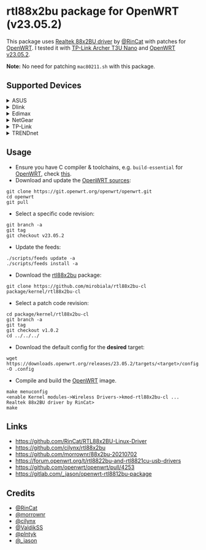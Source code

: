 # rtl88x2bu package for OpenWRT (v23.05.2)
This package uses [Realtek 88x2BU driver](https://github.com/RinCat/RTL88x2BU-Linux-Driver) by [@RinCat](https://github.com/RinCat) with patches for [OpenWRT](https://openwrt.org/).
I tested it with [TP-Link Archer T3U Nano](https://www.tp-link.com/us/home-networking/usb-adapter/archer-t3u-nano/) and [OpenWRT v23.05.2](https://openwrt.org/releases/23.05/notes-23.05.2).

**Note:** No need for patching `mac80211.sh` with this package.

## Supported Devices
<details>
  <summary>
    ASUS
  </summary>

* ASUS AC1300 USB-AC55 B1
* ASUS U2
* ASUS USB-AC58
</details>

<details>
  <summary>
    Dlink
  </summary>

* Dlink - DWA-181
* Dlink - DWA-182
* Dlink - DWA-183 D Version
* Dlink - DWA-T185
</details>

<details>
  <summary>
    Edimax
  </summary>

* Edimax EW-7822ULC
* Edimax EW-7822UTC
* Edimax EW-7822UAD
</details>

<details>
  <summary>
    NetGear
  </summary>

* NetGear A6150
</details>

<details>
  <summary>
    TP-Link
  </summary>

* TP-Link Archer T3U
* TP-Link Archer T3U Nano
* TP-Link Archer T3U Plus
* TP-Link Archer T4U V3
</details>

<details>
  <summary>
    TRENDnet
  </summary>

* TRENDnet TEW-808UBM
</details>

## Usage
* Ensure you have C compiler & toolchains, e.g. `build-essential` for [OpenWRT](https://openwrt.org/), check [this](https://openwrt.org/docs/guide-developer/toolchain/install-buildsystem).
* Download and update the [OpenWRT sources](https://git.openwrt.org/openwrt/openwrt.git):
```
git clone https://git.openwrt.org/openwrt/openwrt.git
cd openwrt
git pull
```
* Select a specific code revision:
```
git branch -a
git tag
git checkout v23.05.2
```
* Update the feeds:
```
./scripts/feeds update -a
./scripts/feeds install -a
```
* Download the [rtl88x2bu](https://github.com/mirobiala/rtl88x2bu-cl) package:
```
git clone https://github.com/mirobiala/rtl88x2bu-cl package/kernel/rtl88x2bu-cl
```
* Select a patch code revision:
```
cd package/kernel/rtl88x2bu-cl
git branch -a
git tag
git checkout v1.0.2
cd ../../../
```
* Download the default config for the **desired** target:
```
wget https://downloads.openwrt.org/releases/23.05.2/targets/<target>/config.buildinfo -O .config
```
* Compile and build the [OpenWRT](https://openwrt.org/) image.
```
make menuconfig
<enable Kernel modules->Wireless Drivers->kmod-rtl88x2bu-cl ... Realtek 88x2BU driver by RinCat>
make
```

## Links
* https://github.com/RinCat/RTL88x2BU-Linux-Driver
* https://github.com/cilynx/rtl88x2bu
* https://github.com/morrownr/88x2bu-20210702
* https://forum.openwrt.org/t/rtl8822bu-and-rtl8821cu-usb-drivers
* https://github.com/openwrt/openwrt/pull/4253
* https://gitlab.com/_jason/openwrt-rtl8812bu-package


## Credits
* [@RinCat](https://github.com/RinCat)
* [@morrownr](https://github.com/morrownr)
* [@cilynx](https://github.com/cilynx)
* [@ValdikSS](https://forum.openwrt.org/u/ValdikSS)
* [@plntyk](https://github.com/plntyk)
* [@_jason](https://gitlab.com/_jason)
